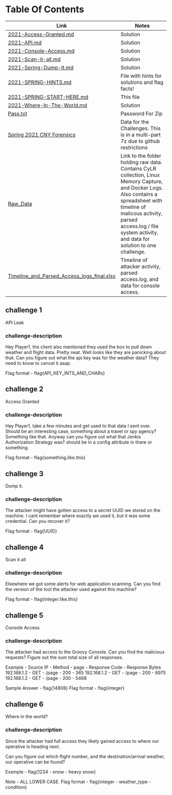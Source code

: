 # Table Of Contents
| Link                                                                                 | Notes                                                                                                                                                                                                                                                   |
| ------------------------------------------------------------------------------------ | ------------------------------------------------------------------------------------------------------------------------------------------------------------------------------------------------------------------------------------------------------- |
| [2021-Access-Granted.md](./2021-Access-Granted.md)                                   | Solution                                                                                                                                                                                                                                                |
| [2021-API.md](2021-API.md)                                                         | Solution                                                                                                                                                                                                                                                |
| [2021-Console-Access.md](./2021-Console-Access.md)                                   | Solution                                                                                                                                                                                                                                                |
| [2021-Scan-it-all.md](./2021-Scan-it-all.md)                                         | Solution                                                                                                                                                                                                                                                |
| [2021-Spring-Dump-It.md](./2021-Spring-Dump-It.md)                                   | Solution                                                                                                                                                                                                                                                |
| [2021-SPRING-HINTS.md](./2021-SPRING-HINTS.md)                                       | File with hints for solutions and flag facts!                                                                                                                                                                                                           |
| [2021-SPRING-START-HERE.md](./2021-SPRING-START-HERE.md)                             | This file                                                                                                                                                                                                                                               |
| [2021-Where-In-The-World.md](./2021-Where-In-The-World.md)                           | Solution                                                                                                                                                                                                           |
| [Pass.txt](./Pass.txt)                                                               | Password For Zip                                                                                                                                                                                                                                        |
| [Spring 2021 CNY Forensics](./Spring%202021%20CNY%20Forensics_Draft/) | Data for the Challenges. This is in a multi-part 7z due to github restrictions                                                                                                                                                                                                                               |
| [Raw_Data](./Raw_Data)                                                             | Link to the folder holding raw data. Contains CyLR collection, Linux Memory Capture, and Docker Logs. Also contains a spreadsheet with timeline of malicous activity, parsed access.log / file system activity, and data for solution to one challenge. |
| [Timeline_and_Parsed_Access_logs_final.xlsx](./Timeline_and_Parsed_Access_logs_final.xlsx)                                                             | Timeline of attacker activity, parsed access.log, and data for console access. |




## challenge 1
API Leak

### challenge-description
Hey Player1, the client also mentioned they used the box to pull down weather and flight data. Pretty neat.
Well looks like they are panicking about that. Can you figure out what the api key was for the weather data? They need to know to cancel it asap.

Flag format - flag{API_KEY_INTS_AND_CHARs}


## challenge 2
Access Granted

### challenge-description
Hey Player1, take a few minutes and get used to that data I sent over. Should be an interesting case, something about a travel or spy agency? Something like that.
Anyway can you figure out what that Jenkis Authorization Strategy was? should be in a config attribute in there or something. 

Flag format - flag{something.like.this}


## challenge 3
Dump it.

### challenge-description
The attacker might have gotten access to a secret UUID we stored on the machine. I cant remember where exactly we used it, but it was some credential. Can you recover it?

Flag format - flag{UUID}


## challenge 4
Scan it all

### challenge-description
Elsewhere we got some alerts for web application scanning. Can you find the version of the tool the attacker used against this machine?

Flag format - flag{integer.like.this}


## challenge 5
Console Access

### challenge-description
The attacker had access to the Groovy Console. Can you find the malicious requests? Figure out the sum total size of all responses.

Example - 
Source IP - Method - page - Response Code - Response Bytes 
192.168.1.2 - GET - /page - 200 - 365
192.168.1.2 - GET - /page - 200 - 8975
192.168.1.2 - GET - /page - 200 - 5468

Sample Answer - flag{14808}
Flag format - flag{integer}


## challenge 6
Where in the world?
### challenge-description
Since the attacker had full access they likely gained access to where our operative is heading next. 

Can you figure out which flight number, and the destination/arrival weather, our operative can be found?

Example - flag{1234 - snow - heavy snow}

Note - ALL LOWER CASE.
Flag format - flag{integer - weather_type - condition}
